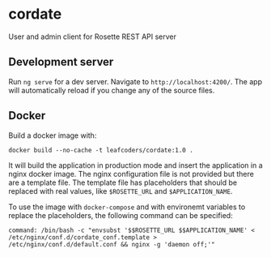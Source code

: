cordate
=======

User and admin client for Rosette REST API server

## Development server
Run `ng serve` for a dev server. Navigate to `http://localhost:4200/`. The app will automatically reload if you change any of the source files.

## Docker

Build a docker image with:

`docker build --no-cache -t leafcoders/cordate:1.0 .`

It will build the application in production mode and insert the application in a nginx docker image. The nginx configuration file is not provided but there are a template file. The template file has placeholders that should be replaced with real values, like `$ROSETTE_URL` and `$APPLICATION_NAME`.

To use the image with `docker-compose` and with environemt variables to replace the placeholders, the following command can be specified:

`command: /bin/bash -c "envsubst '$$ROSETTE_URL $$APPLICATION_NAME' < /etc/nginx/conf.d/cordate_conf.template > /etc/nginx/conf.d/default.conf && nginx -g 'daemon off;'"`